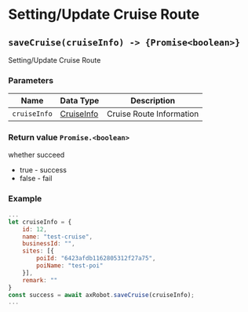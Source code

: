 ﻿# Setting/Update Cruise Route

## `saveCruise(cruiseInfo) -> {Promise<boolean>}`

Setting/Update Cruise Route

### Parameters

| Name         | Data Type                         | Description  |
| ------------ | --------------------------------- | ------------ |
| `cruiseInfo` | [CruiseInfo](../../../Define/Define-CruiseInfo) | Cruise Route Information |

### Return value `Promise.<boolean>`

whether succeed

- true - success
- false - fail

### Example

```javascript
...
let cruiseInfo = {
    id: 12,
    name: "test-cruise",
    businessId: "",
    sites: [{
        poiId: "6423afdb1162805312f27a75",
        poiName: "test-poi"
    }],
    remark: ""
}
const success = await axRobot.saveCruise(cruiseInfo);
...
```
